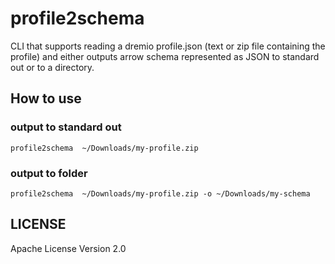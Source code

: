 # profile2schema

 CLI that supports reading a dremio profile.json (text or zip file containing the profile) and either outputs arrow schema represented as JSON to standard out or to a directory.

## How to use

### output to standard out

    profile2schema  ~/Downloads/my-profile.zip    

### output to folder

    profile2schema  ~/Downloads/my-profile.zip -o ~/Downloads/my-schema

## LICENSE
 
Apache License Version 2.0

